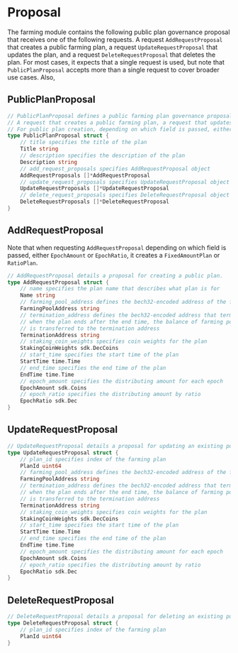 <!-- order: 9 -->

# Proposal

The farming module contains the following public plan governance proposal that receives one of the following requests. A request `AddRequestProposal` that creates a public farming plan, a request `UpdateRequestProposal` that updates the plan, and a request `DeleteRequestProposal` that deletes the plan. For most cases, it expects that a single request is used, but note that `PublicPlanProposal` accepts more than a single request to cover broader use cases. Also,

## PublicPlanProposal

```go
// PublicPlanProposal defines a public farming plan governance proposal that receives one of the following requests:
// A request that creates a public farming plan, a request that updates the plan, and a request that deletes the plan.
// For public plan creation, depending on which field is passed, either epoch amount or epoch ratio, it creates a fixed amount plan or ratio plan.
type PublicPlanProposal struct {
	// title specifies the title of the plan
	Title string 
	// description specifies the description of the plan
	Description string 
	// add_request_proposals specifies AddRequestProposal object
	AddRequestProposals []*AddRequestProposal 
	// update_request_proposals specifies UpdateRequestProposal object
	UpdateRequestProposals []*UpdateRequestProposal 
	// delete_request_proposals specifies DeleteRequestProposal object
	DeleteRequestProposals []*DeleteRequestProposal 
}
```

## AddRequestProposal

Note that when requesting `AddRequestProposal` depending on which field is passed, either `EpochAmount` or `EpochRatio`, it creates a `FixedAmountPlan` or `RatioPlan`.

```go
// AddRequestProposal details a proposal for creating a public plan.
type AddRequestProposal struct {
	// name specifies the plan name that describes what plan is for
	Name string
	// farming_pool_address defines the bech32-encoded address of the farming pool
	FarmingPoolAddress string   
	// termination_address defines the bech32-encoded address that terminates plan
	// when the plan ends after the end time, the balance of farming pool address
	// is transferred to the termination address
	TerminationAddress string 
	// staking_coin_weights specifies coin weights for the plan
	StakingCoinWeights sdk.DecCoins 
	// start_time specifies the start time of the plan
	StartTime time.Time 
	// end_time specifies the end time of the plan
	EndTime time.Time 
	// epoch_amount specifies the distributing amount for each epoch
	EpochAmount sdk.Coins 
	// epoch_ratio specifies the distributing amount by ratio
	EpochRatio sdk.Dec
}
```

## UpdateRequestProposal

```go
// UpdateRequestProposal details a proposal for updating an existing public plan.
type UpdateRequestProposal struct {
	// plan_id specifies index of the farming plan
	PlanId uint64 
	// farming_pool_address defines the bech32-encoded address of the farming pool
	FarmingPoolAddress string 
	// termination_address defines the bech32-encoded address that terminates plan
	// when the plan ends after the end time, the balance of farming pool address
	// is transferred to the termination address
	TerminationAddress string 
	// staking_coin_weights specifies coin weights for the plan
	StakingCoinWeights sdk.DecCoins 
	// start_time specifies the start time of the plan
	StartTime time.Time 
	// end_time specifies the end time of the plan
	EndTime time.Time 
	// epoch_amount specifies the distributing amount for each epoch
	EpochAmount sdk.Coins 
	// epoch_ratio specifies the distributing amount by ratio
	EpochRatio sdk.Dec 
}
```

## DeleteRequestProposal

```go
// DeleteRequestProposal details a proposal for deleting an existing public plan.
type DeleteRequestProposal struct {
	// plan_id specifies index of the farming plan
	PlanId uint64 
}
```